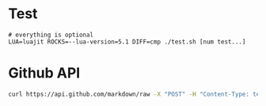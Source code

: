 # Test

```
# everything is optional
LUA=luajit ROCKS=--lua-version=5.1 DIFF=cmp ./test.sh [num test...]
```

# Github API

```bash
curl https://api.github.com/markdown/raw -X "POST" -H "Content-Type: text/plain" -d "$(cat file.md)" > out.txt
```
